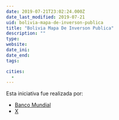 ```yaml
---
date: 2019-07-21T23:02:24.000Z
date_last_modified: 2019-07-21
uid: bolivia-mapa-de-inverson-publica
title: "Bolivia Mapa De Inverson Publica"
description: ""
type: 
website: 
date_ini: 
date_end: 
tags:

cities: 
  - 
---
```


Esta iniciativa fue realizada por:

- [Banco Mundial](/i/banco-mundial.html)
- [X](/i/ministerios-de-planificacion.html)

